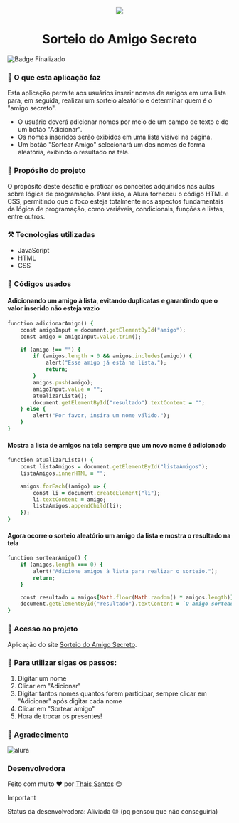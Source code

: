 <p align="center">
<img loading="lazy" src="https://github.com/user-attachments/assets/310bef18-14e9-4f98-aac0-94fa017fb903"/>
</p>

<h1 align="center">Sorteio do Amigo Secreto</h1>

![Badge Finalizado](http://img.shields.io/static/v1?label=STATUS&message=%20FINALIZADO&color=GREEN&style=for-the-badge)

### 🧠 O que esta aplicação faz
Esta aplicação permite aos usuários inserir nomes de amigos em uma lista para, em seguida, realizar um sorteio aleatório e determinar quem é o "amigo secreto".
+ O usuário deverá adicionar nomes por meio de um campo de texto e de um botão "Adicionar".
+ Os nomes inseridos serão exibidos em uma lista visível na página.
+ Um botão "Sortear Amigo" selecionará um dos nomes de forma aleatória, exibindo o resultado na tela.

### 🎯 Propósito do projeto
O propósito deste desafio é praticar os conceitos adquiridos nas aulas sobre lógica de programação.
Para isso, a Alura forneceu o código HTML e CSS, permitindo que o foco esteja totalmente nos aspectos fundamentais da lógica de programação, como variáveis, condicionais, funções e listas, entre outros.

### ⚒️ Tecnologias utilizadas
+ JavaScript
+ HTML
+ CSS

### 🤖 Códigos usados

#### Adicionando um amigo à lista, evitando duplicatas e garantindo que o valor inserido não esteja vazio

```ruby
function adicionarAmigo() {
    const amigoInput = document.getElementById("amigo");
    const amigo = amigoInput.value.trim();

    if (amigo !== "") {
        if (amigos.length > 0 && amigos.includes(amigo)) { 
            alert("Esse amigo já está na lista.");
            return;
        }
        amigos.push(amigo);
        amigoInput.value = "";
        atualizarLista();
        document.getElementById("resultado").textContent = "";
    } else {
        alert("Por favor, insira um nome válido.");
    }
}
```
#### Mostra a lista de amigos na tela sempre que um novo nome é adicionado

```ruby
function atualizarLista() {
    const listaAmigos = document.getElementById("listaAmigos");
    listaAmigos.innerHTML = "";

    amigos.forEach((amigo) => {
        const li = document.createElement("li");
        li.textContent = amigo;
        listaAmigos.appendChild(li);
    });
}
```
#### Agora ocorre o sorteio aleatório um amigo da lista e mostra o resultado na tela

```ruby
function sortearAmigo() {
    if (amigos.length === 0) {
        alert("Adicione amigos à lista para realizar o sorteio.");
        return;
    }

    const resultado = amigos[Math.floor(Math.random() * amigos.length)];
    document.getElementById("resultado").textContent = `O amigo sorteado é: ${resultado}`;
}
```

### 🔗 Acesso ao projeto
Aplicação do site [Sorteio do Amigo Secreto](https://thaissantosp.github.io/challenge-amigo-secreto/).

### 🎁 Para utilizar sigas os passos:
1. Digitar um nome
2. Clicar em "Adicionar"
3. Digitar tantos nomes quantos forem participar, sempre clicar em "Adicionar" após digitar cada nome
4. Clicar em "Sortear amigo"
5. Hora de trocar os presentes!

### 🙏 Agradecimento
![alura](https://github.com/user-attachments/assets/ba1b91b1-72f3-489d-8bfd-70c7f2b33af9)

### Desenvolvedora
Feito com muito ❤️ por [Thais Santos](https://github.com/Santos-Thais) 😊



> [!IMPORTANT]
> Status da desenvolvedora: Aliviada 😉
(pq pensou que não conseguiria)



